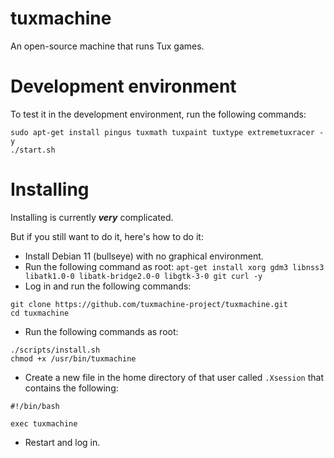# tuxmachine

An open-source machine that runs Tux games.

# Development environment

To test it in the development environment, run the following commands:
```
sudo apt-get install pingus tuxmath tuxpaint tuxtype extremetuxracer -y
./start.sh
```

# Installing

Installing is currently ***very*** complicated.

But if you still want to do it, here's how to do it:

- Install Debian 11 (bullseye) with no graphical environment.
- Run the following command as root:
```apt-get install xorg gdm3 libnss3 libatk1.0-0 libatk-bridge2.0-0 libgtk-3-0 git curl -y```
- Log in and run the following commands:  
```
git clone https://github.com/tuxmachine-project/tuxmachine.git
cd tuxmachine
```
- Run the following commands as root:  
```
./scripts/install.sh
chmod +x /usr/bin/tuxmachine
```
- Create a new file in the home directory of that user called `.Xsession` that contains the following:  
```
#!/bin/bash

exec tuxmachine
```
- Restart and log in.